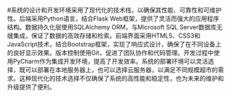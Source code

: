 #系统的设计和开发环境采用了现代化的技术栈，以确保其性能、可靠性和可维护性。后端采用Python语言，结合Flask Web框架，提供了灵活而强大的应用程序结构。数据持久化层使用SQLAlchemy ORM，与Microsoft SQL Server数据库无缝集成，保证了数据的高效存储和检索。前端界面采用HTML5、CSS3和JavaScript技术，结合Bootstrap框架，实现了响应式设计，确保了在不同设备上的良好显示效果。版本控制使用Git，促进了团队协作和代码管理。开发过程中使用PyCharm作为集成开发环境，提高了开发效率。系统的部署环境可以灵活选择，既可以部署在本地服务器上，也可以选择云服务器，以满足不同规模超市的需求。这种现代化的技术选择不仅确保了系统的高性能和稳定性，也为未来的维护和升级提供了便利。
#
